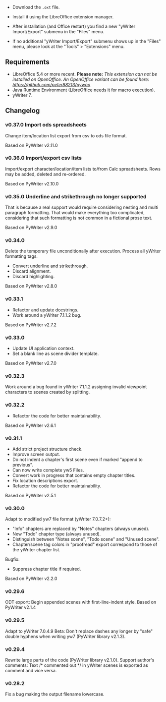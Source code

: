 * Download the `.oxt` file.

* Install it using the LibreOffice extension manager.

* After installation (and Office restart) you find a new "yWriter Import/Export" submenu in the "Files" menu.

* If no additional "yWriter Import/Export" submenu shows up in the "Files" menu, please look at the "Tools" > "Extensions" menu.

## Requirements

* LibreOffice 5.4 or more recent.  __Please note:__  _This extension can not be installed on OpenOffice. An OpenOffice variant can be found here: https://github.com/peter88213/pywoo_
* Java Runtime Environment (LibreOffice needs it for macro execution).
* yWriter 7. 

## Changelog

### v0.37.0 Import ods spreadsheets

Change item/location list export from csv to ods file format.

Based on PyWriter v2.11.0

### v0.36.0 Import/export csv lists

Import/export character/location/item lists to/from Calc spreadsheets. Rows may be added, deleted and re-ordered.

Based on PyWriter v2.10.0

### v0.35.0 Underline and strikethrough no longer supported

That is because a real support would require considering nesting and multi paragraph formatting. That would make everything too complicated, considering that such formatting is not common in a fictional prose text.

Based on PyWriter v2.9.0

### v0.34.0

Delete the temporary file unconditionally after execution.
Process all yWriter formatting tags.
* Convert underline and strikethrough.
* Discard alignment.
* Discard highlighting.

Based on PyWriter v2.8.0

### v0.33.1

* Refactor and update docstrings.
* Work around a yWriter 7.1.1.2 bug.

Based on PyWriter v2.7.2

### v0.33.0

* Update UI application context.
* Set a blank line as scene divider template.

Based on PyWriter v2.7.0

### v0.32.3

Work around a bug found in yWriter 7.1.1.2 assigning invalid viewpoint
characters to scenes created by splitting.

### v0.32.2

* Refactor the code for better maintainability.

Based on PyWriter v2.6.1

### v0.31.1

* Add strict project structure check.
* Improve screen output.
* Do not indent a chapter's first scene even if marked "append to previous".
* Can now write complete yw5 Files.
* Convert work in progress that contains empty chapter titles.
* Fix location descriptions export.
* Refactor the code for better maintainability.

Based on PyWriter v2.5.1

### v0.30.0

Adapt to modified yw7 file format (yWriter 7.0.7.2+):
* "Info" chapters are replaced by "Notes" chapters (always unused).
* New "Todo" chapter type (always unused).
* Distinguish between "Notes scene", "Todo scene" and "Unused scene".
* Chapter/scene tag colors in "proofread" export correspond to those of
the yWriter chapter list.

Bugfix:
* Suppress chapter title if required.

Based on PyWriter v2.2.0

### v0.29.6

ODT export: Begin appended scenes with first-line-indent style.
Based on PyWriter v2.1.4

### v0.29.5

Adapt to yWriter 7.0.4.9 Beta: Don't replace dashes any longer by "safe" double hyphens when writing yw7 (PyWriter library v2.1.3).

### v0.29.4

Rewrite large parts of the code (PyWriter library v2.1.0).
Support author's comments: Text /* commented out */ in yWriter scenes is
exported as comment and vice versa.

### v0.28.2

Fix a bug making the output filename lowercase.